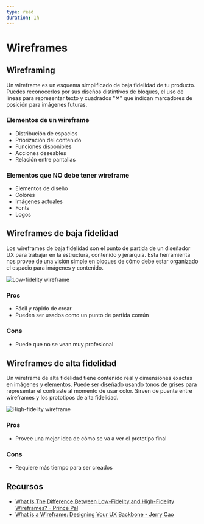 ```yaml
---
type: read
duration: 1h
---
```


# Wireframes

## Wireframing

Un wireframe es un esquema simplificado de baja fidelidad de tu producto. Puedes
reconocerlos por sus diseños distintivos de bloques, el uso de líneas para
representar texto y cuadrados "✕" que indican marcadores de posición para
imágenes futuras.

### Elementos de un wireframe

- Distribución de espacios
- Priorización del contenido
- Funciones disponibles
- Acciones deseables
- Relación entre pantallas

### Elementos que NO debe tener wireframe

- Elementos de diseño
- Colores
- Imágenes actuales
- Fonts
- Logos

## Wireframes de baja fidelidad

Los wireframes de baja fidelidad son el punto de partida de un diseñador UX para
trabajar en la estructura, contenido y jerarquía. Esta herramienta nos provee de
una visión simple en bloques de cómo debe estar organizado el espacio para
imágenes y contenido.

![Low-fidelity wireframe](https://cdn-images-1.medium.com/max/720/1*DsewIjSZe2quBs1OPuQ-VQ.jpeg)

### Pros

- Fácil y rápido de crear
- Pueden ser usados como un punto de partida común

### Cons

- Puede que no se vean muy profesional

## Wireframes de alta fidelidad

Un wireframe de alta fidelidad tiene contenido real y dimensiones exactas en
imágenes y elementos. Puede ser diseñado usando tonos de grises para representar
el contraste al momento de usar color. Sirven de puente entre wireframes y los
prototipos de alta fidelidad.

![High-fidelity wireframe](https://think360studio.com/wp-content/uploads/2017/01/High-fidelity-wireframes.jpg)

### Pros

- Provee una mejor idea de cómo se va a ver el prototipo final

### Cons

- Requiere más tiempo para ser creados

## Recursos

- [What Is The Difference Between Low-Fidelity and High-Fidelity Wireframes? - Prince Pal](https://think360studio.com/difference-low-fidelity-high-fidelity-wireframes/)
- [What is a Wireframe: Designing Your UX Backbone - Jerry Cao](https://www.uxpin.com/studio/ui-design/what-is-a-wireframe-designing-your-ux-backbone/)
